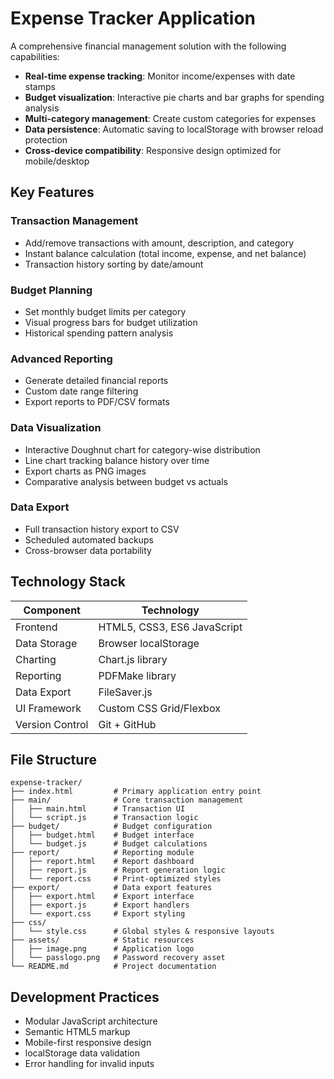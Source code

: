 # Expense Tracker Application

A comprehensive financial management solution with the following capabilities:

- **Real-time expense tracking**: Monitor income/expenses with date stamps
- **Budget visualization**: Interactive pie charts and bar graphs for spending analysis
- **Multi-category management**: Create custom categories for expenses
- **Data persistence**: Automatic saving to localStorage with browser reload protection
- **Cross-device compatibility**: Responsive design optimized for mobile/desktop

## Key Features

### Transaction Management
- Add/remove transactions with amount, description, and category
- Instant balance calculation (total income, expense, and net balance)
- Transaction history sorting by date/amount

### Budget Planning
- Set monthly budget limits per category
- Visual progress bars for budget utilization
- Historical spending pattern analysis

### Advanced Reporting
- Generate detailed financial reports
- Custom date range filtering
- Export reports to PDF/CSV formats

### Data Visualization
- Interactive Doughnut chart for category-wise distribution
- Line chart tracking balance history over time
- Export charts as PNG images
- Comparative analysis between budget vs actuals

### Data Export
- Full transaction history export to CSV
- Scheduled automated backups
- Cross-browser data portability

## Technology Stack

| Component        | Technology                  |
|------------------|-----------------------------|
| Frontend         | HTML5, CSS3, ES6 JavaScript |
| Data Storage     | Browser localStorage        |
| Charting         | Chart.js library            |
| Reporting        | PDFMake library             |
| Data Export      | FileSaver.js                |
| UI Framework     | Custom CSS Grid/Flexbox     |
| Version Control  | Git + GitHub                |

## File Structure

```
expense-tracker/
├── index.html         # Primary application entry point
├── main/              # Core transaction management
│   ├── main.html      # Transaction UI
│   └── script.js      # Transaction logic
├── budget/            # Budget configuration
│   ├── budget.html    # Budget interface
│   └── budget.js      # Budget calculations
├── report/            # Reporting module
│   ├── report.html    # Report dashboard
│   ├── report.js      # Report generation logic
│   └── report.css     # Print-optimized styles
├── export/            # Data export features
│   ├── export.html    # Export interface
│   ├── export.js      # Export handlers
│   └── export.css     # Export styling
├── css/
│   └── style.css      # Global styles & responsive layouts
├── assets/            # Static resources
│   ├── image.png      # Application logo
│   └── passlogo.png   # Password recovery asset
└── README.md          # Project documentation
```

## Development Practices

- Modular JavaScript architecture
- Semantic HTML5 markup
- Mobile-first responsive design
- localStorage data validation
- Error handling for invalid inputs
